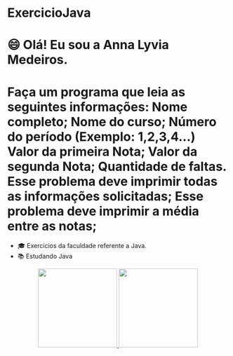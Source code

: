 # ExercicioJava
# 😄 Olá! Eu sou a Anna Lyvia Medeiros.
# Faça um programa que leia as seguintes informações: Nome completo; Nome do curso; Número do período (Exemplo: 1,2,3,4…) Valor da primeira Nota; Valor da segunda Nota; Quantidade de faltas. Esse problema deve imprimir todas as informações solicitadas; Esse problema deve imprimir a média entre as notas;
- 🎓 Exercicios da faculdade referente a Java.
- 📚 Estudando Java



<div align="center">
  <a href="https://github.com/lyviamedeiroos">
  <img height="180em" src="https://github-readme-stats.vercel.app/api?username=lyviamedeiroos&show_icons=true&theme=dracula&include_all_commits=true&count_private=true"/>
  <img height="180em" src="https://github-readme-stats.vercel.app/api/top-langs/?username=lyviamedeiroos&layout=compact&langs_count=7&theme=dracula"/>
</div>
<div style="display: inline_block"><br>
